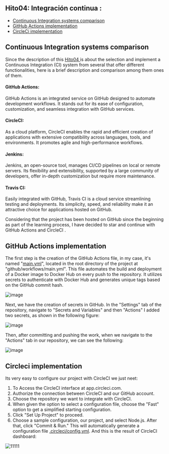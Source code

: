 ## Hito04:  Integración continua :

- [Continuous Integration systems comparison ](#item1)
- [GitHub Actions implementation](#item2)
- [CircleCi implementation](#item3)


## Continuous Integration systems comparison <a name="item1"></a>
Since the description of this [Hito04 ](https://github.com/cvillalonga/CC-23-24/blob/master/hitos/4.CI.md)is about the selection and implement a Continuous Integration (CI) system from several that offer different functionalities, here is a brief description and comparison among them ones of them.  

#### GitHub Actions:
GitHub Actions is an integrated service on GitHub designed to automate development workflows. It stands out for its ease of configuration, customization, and seamless integration with GitHub services.

#### CircleCI:
As a cloud platform, CircleCI enables the rapid and efficient creation of applications with extensive compatibility across languages, tools, and environments. It promotes agile and high-performance workflows.

#### Jenkins:
Jenkins, an open-source tool, manages CI/CD pipelines on local or remote servers. Its flexibility and extensibility, supported by a large community of developers, offer in-depth customization but require more maintenance.

#### Travis CI:
Easily integrated with GitHub, Travis CI is a cloud service streamlining testing and deployments. Its simplicity, speed, and reliability make it an attractive choice for applications hosted on GitHub.
  
Considering that the project has been hosted on GitHub since the beginning as part of the learning process,  I have decided to star and continue with GitHub Actions and CircleCI .
  
## GitHub Actions implementation <a name="item2"></a>

The first step is the creation of the GitHub Actions file, in my case, it's named "[main.yml](https://github.com/Ilyas-ZG/Cloud-Computing-2324/blob/main/.github/workflows/main.yml)", located in the root directory of the project at
"github/workflows/main.yml". This file automates the build and deployment of a Docker image to Docker Hub on every push to the repository.
It utilizes secrets to authenticate with Docker Hub and generates unique tags based on the GitHub commit hash.  

![image](https://github.com/Ilyas-ZG/Cloud-Computing-2324/assets/116302871/068deefd-9003-4f49-bff9-a6871932c47b)

Next, we have the creation of secrets in GitHub. In the "Settings" tab of the repository, navigate to "Secrets and Variables" and then "Actions"
 I added two secrets, as shown in the following figure:    
 
![image](https://github.com/Ilyas-ZG/Cloud-Computing-2324/assets/116302871/82ff92e4-6258-4fcd-9925-300a637db3c6)

Then, after committing and pushing the work, when we navigate to the "Actions" tab in our repository, we can see the following:  

![image](https://github.com/Ilyas-ZG/Cloud-Computing-2324/assets/116302871/b2c9d358-5b8f-4e09-8b1e-bb5e0384d2ea)  

## Circleci implementation <a name="item3"></a>
Its very easy to  configure our project with CircleCI we just neet:
1. To Access the CircleCI interface at app.circleci.com.
2. Authorize the connection between CircleCI and our GitHub account.
3. Choose the repository we want to integrate with CircleCI.
4. When given the option to select a configuration file, choose the "Fast" option to get a simplified starting configuration.
5. Click "Set Up Project" to proceed.
6. Choose a sample configuration, our project, and select Node.js. After that, click "Commit & Run."
This will automatically generate a configuration file [.circleci/config.yml](https://github.com/Ilyas-ZG/Cloud-Computing-2324/blob/main/.circleci/config.yml).
And this is the result of  CircleCI dashboard:

  ![11111](https://github.com/Ilyas-ZG/Cloud-Computing-2324/assets/116302871/4375d3f5-6ca2-4641-94e2-1bdffe038bed)







